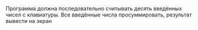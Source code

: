 Программа должна последовательно считывать
десять введённых чисел с клавиатуры.
Все введённые числа  просуммировать,
результат вывести на экран